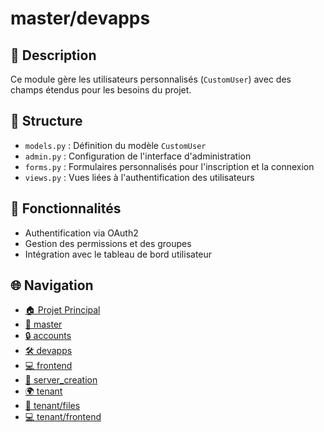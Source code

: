 # master/devapps

## 📝 Description

Ce module gère les utilisateurs personnalisés (`CustomUser`) avec des champs étendus pour les besoins du projet.

## 📁 Structure

- `models.py` : Définition du modèle `CustomUser`
- `admin.py` : Configuration de l'interface d'administration
- `forms.py` : Formulaires personnalisés pour l'inscription et la connexion
- `views.py` : Vues liées à l'authentification des utilisateurs

## 🔐 Fonctionnalités

- Authentification via OAuth2
- Gestion des permissions et des groupes
- Intégration avec le tableau de bord utilisateur


## 🌐 Navigation

- [🏠 Projet Principal](../../#readme)
- [📁 master](../../master#readme)
- [🔒 accounts](../../master/accounts#readme)
- [🛠️ devapps](../../master/devapps#readme)
- [💻 frontend](../../master/frontend#readme)
- [🚀 server_creation](../../master/server_creation#readme)
- [🌍 tenant](../../tenant#readme)
- [📁 tenant/files](../../tenant/files#readme)
- [💻 tenant/frontend](../../tenant/frontend#readme)
